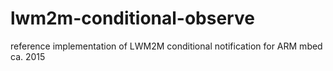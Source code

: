 # lwm2m-conditional-observe
reference implementation of LWM2M conditional notification for ARM mbed ca. 2015
